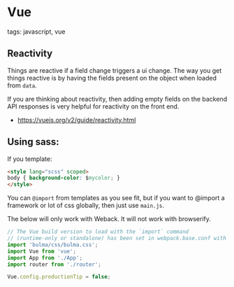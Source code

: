 # Vue

tags: javascript, vue

## Reactivity

Things are reactive if a field change triggers a ui change. The way you get things reactive is by having the fields present
on the object when loaded from `data`.

If you are thinking about reactivity, then adding empty fields on the backend API responses is very helpful for reactivity
on the front end.

* https://vuejs.org/v2/guide/reactivity.html

## Using sass:

If you template:

```html
<style lang="scss" scoped>
body { background-color: $mycolor; }
</style>
```

You can `@import` from templates as you see fit, but if you want to @import a framework or lot of css globally, then just use `main.js`.

The below will only work with Weback. It will not work with browserify.

```javascript
// The Vue build version to load with the `import` command
// (runtime-only or standalone) has been set in webpack.base.conf with an alias.
import 'bulma/css/bulma.css';
import Vue from 'vue';
import App from './App';
import router from './router';

Vue.config.productionTip = false;
```

